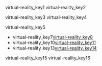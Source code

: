 virtual-reality_key1
virtual-reality_key2


virtual-reality_key3
virtual-reality_key4


virtual-reality_key5
* virtual-reality_key7[virtual-reality_key8](https://kids.kiddle.co/Virtual_reality)
* virtual-reality_key10[virtual-reality_key11](https://en.wikipedia.org/wiki/Virtual_reality)
* virtual-reality_key13[virtual-reality_key14](https://www.wired.com/story/wired-guide-to-virtual-reality/)

virtual-reality_key15
virtual-reality_key16
